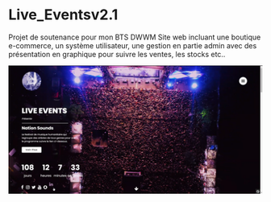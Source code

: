 # Live_Eventsv2.1
Projet de soutenance pour mon BTS DWWM
Site web incluant une boutique e-commerce, un système utilisateur, une gestion en partie admin avec des présentation en graphique pour suivre les ventes, les stocks etc..

<img align="center" src="LE.png" />
